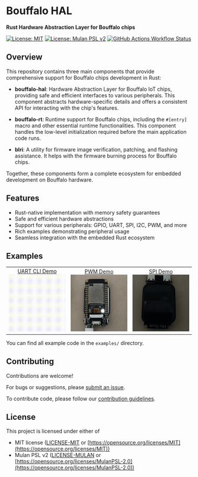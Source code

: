 # Bouffalo HAL

**Rust Hardware Abstraction Layer for Bouffalo chips**

[![License: MIT](https://img.shields.io/badge/License-MIT-blue.svg)](https://opensource.org/licenses/MIT)
[![License: Mulan PSL v2](https://img.shields.io/badge/License-Mulan%20PSL%20v2-blue.svg)](https://opensource.org/license/mulanpsl-2-0)
[![GitHub Actions Workflow Status](https://img.shields.io/github/actions/workflow/status/rustsbi/bouffalo-hal/Cargo.yml)](https://github.com/rustsbi/bouffalo-hal/actions)

## Overview

This repository contains three main components that provide comprehensive support for Bouffalo chips development in Rust:

- **bouffalo-hal**: Hardware Abstraction Layer for Bouffalo IoT chips, providing safe and efficient interfaces to various peripherals. This component abstracts hardware-specific details and offers a consistent API for interacting with the chip's features.

- **bouffalo-rt**: Runtime support for Bouffalo chips, including the `#[entry]` macro and other essential runtime functionalities. This component handles the low-level initialization required before the main application code runs.

- **blri**: A utility for firmware image verification, patching, and flashing assistance. It helps with the firmware burning process for Bouffalo chips.

Together, these components form a complete ecosystem for embedded development on Bouffalo hardware.

## Features

- Rust-native implementation with memory safety guarantees
- Safe and efficient hardware abstractions
- Support for various peripherals: GPIO, UART, SPI, I2C, PWM, and more
- Rich examples demonstrating peripheral usage
- Seamless integration with the embedded Rust ecosystem

## Examples

<table>
  <tr>
    <td align="center" width="32%">
      <a href="examples/peripherals/uart-cli-demo">UART CLI Demo</a>
      <br>
      <img src="docs/uart-cli-demo.gif" width="100%" alt="UART CLI Demo">
    </td>
    <td align="center" width="32%">
      <a href="examples/peripherals/pwm-demo">PWM Demo</a>
      <br>
      <img src="docs/pwm-demo.gif" width="100%" alt="PWM Demo">
    </td>
    <td align="center" width="32%">
      <a href="examples/peripherals/spi-demo">SPI Demo</a>
      <br>
      <img src="docs/spi-demo.gif" width="100%" alt="SPI Demo">
    </td>
  </tr>
</table>

You can find all example code in the `examples/` directory.

## Contributing

Contributions are welcome! 

For bugs or suggestions, please [submit an issue](https://github.com/rustsbi/bouffalo-hal/issues/new).

To contribute code, please follow our [contribution guidelines](https://github.com/rustsbi/slides/blob/main/2025/reports/Contributing%20to%20RustSBI.md). 

## License

This project is licensed under either of

- MIT license ([LICENSE-MIT](LICENSE-MIT) or [https://opensource.org/licenses/MIT](https://opensource.org/licenses/MIT))
- Mulan PSL v2 ([LICENSE-MULAN](LICENSE-MULAN) or [https://opensource.org/licenses/MulanPSL-2.0](https://opensource.org/licenses/MulanPSL-2.0))
